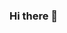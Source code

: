 ### Hi there 👋

<!--
**deny2311/deny2311** is a ✨ _special_ ✨ repository because its `README.md` (this file) appears on your GitHub profile.

Here are some ideas to get you started:

- 🔭 I’m newbie
- 🌱 learning Android Custom Rom
- 💬 telegram id : @deny2311
-->
